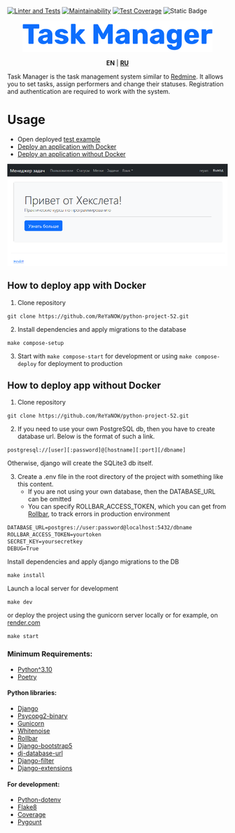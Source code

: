 [![Linter and Tests](https://github.com/ReYaNOW/python-project-52/actions/workflows/pyci.yml/badge.svg)](https://github.com/ReYaNOW/python-project-52/actions/workflows/pyci.yml) [
![Maintainability](https://api.codeclimate.com/v1/badges/f6133a440607757eed8c/maintainability)](https://codeclimate.com/github/ReYaNOW/python-project-52/maintainability)
[![Test Coverage](https://api.codeclimate.com/v1/badges/f6133a440607757eed8c/test_coverage)](https://codeclimate.com/github/ReYaNOW/python-project-52/test_coverage)
![Static Badge](https://img.shields.io/badge/Lines_of_Code-1.3k-blue)
<p align="center">
  <img src="https://github.com/ReYaNOW/ReYaNOW/blob/main/task_manager_logo_blue.png?raw=true" alt="image"/>
</p>

<p align="center"><b>EN</b> | <a href="https://github.com/ReYaNOW/python-project-52/blob/main/README_RU.md"><b>RU</b></a></p>


Task Manager is the task management system similar
to [Redmine](http://www.redmine.org/).
It allows you to set tasks, assign performers and change their statuses.
Registration and authentication are required to work with the system.

# Usage


 - Open deployed [test example](https://task-manager-hexlet-test.onrender.com/)
 - [Deploy an application with Docker](#How-to-deploy-app-with-Docker)  
 - [Deploy an application without Docker](#How-to-deploy-app-without-Docker)

![demo image](https://github.com/ReYaNOW/ReYaNOW/blob/main/task_manager_preview.png?raw=true)

## How to deploy app with Docker
1. Clone repository

```
git clone https://github.com/ReYaNOW/python-project-52.git
```

2. Install dependencies and apply migrations to the database
  
```
make compose-setup
```
3. Start with ``make compose-start`` for development
or using ``make compose-deploy`` for deployment to production

## How to deploy app without Docker

1. Clone repository

```
git clone https://github.com/ReYaNOW/python-project-52.git
```

2. If you need to use your own PostgreSQL db, then you have to create
   database url.
   Below is the format of such a link.

```
postgresql://[user][:password]@[hostname][:port][/dbname]
```

Otherwise, django will create the SQLite3 db itself.

3. Create a .env file in the root directory of the project with something like
   this content.
    - If you are not using your own database, then the DATABASE_URL can be omitted
    - You can specify ROLLBAR_ACCESS_TOKEN, which you can get from
      [Rollbar](https://rollbar.com/), to track errors in
      production environment

```dotenv
DATABASE_URL=postgres://user:password@localhost:5432/dbname
ROLLBAR_ACCESS_TOKEN=yourtoken
SECRET_KEY=yoursecretkey
DEBUG=True
```  

Install dependencies and apply django migrations to the DB

```
make install
```

Launch a local server for development

```
make dev
```  

or deploy the project using the gunicorn server locally or for example,
on [render.com](https://render.com/)

```
make start
```  

### Minimum Requirements:

- [Python^3.10](https://www.python.org/)
- [Poetry](https://python-poetry.org/)

#### Python libraries:

- [Django](https://pypi.org/project/Django/)
- [Psycopg2-binary](https://pypi.org/project/psycopg2-binary/)
- [Gunicorn](https://pypi.org/project/gunicorn/)
- [Whitenoise](https://pypi.org/project/whitenoise/)
- [Rollbar](https://pypi.org/project/rollbar/)
- [Django-bootstrap5](https://pypi.org/project/django-bootstrap5/)
- [dj-database-url](https://pypi.org/project/dj-database-url/)
- [Django-filter](https://pypi.org/project/django-filter/)
- [Django-extensions](https://pypi.org/project/django-extensions/)

#### For development:

- [Python-dotenv](https://pypi.org/project/python-dotenv/)
- [Flake8](https://pypi.org/project/flake8/)
- [Coverage](https://pypi.org/project/coverage/)
- [Pygount](https://pypi.org/project/pygount/)

